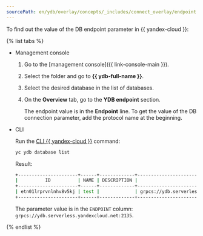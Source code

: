 ```yaml
---
sourcePath: en/ydb/overlay/concepts/_includes/connect_overlay/endpoint.md
---
```

To find out the value of the DB endpoint parameter in {{ yandex-cloud }}:

{% list tabs %}

- Management console

  1. Go to the [management console]({{ link-console-main }}).
  1. Select the folder and go to **{{ ydb-full-name }}**.
  1. Select the desired database in the list of databases.
  1. On the **Overview** tab, go to the **YDB endpoint** section.

      The endpoint value is in the **Endpoint** line. To get the value of the DB connection parameter, add the protocol name at the beginning.

- CLI

  Run the [CLI {{ yandex-cloud }}](../../../../cli/index.yaml) command:

  ```bash
  yc ydb database list
  ```

  Result:

  ```bash
  +----------------------+------+-------------+--------------------------------------------------------------------------------------------------------------+---------------------+---------+
  |          ID          | NAME | DESCRIPTION |                                                   ENDPOINT                                                   |     CREATED AT      | STATUS  |
  +----------------------+------+-------------+--------------------------------------------------------------------------------------------------------------+---------------------+---------+
  | etn01lrprvnlnhv8v5kj | test |             | grpcs://ydb.serverless.yandexcloud.net:2135/?database=/ru-central1/b1g4ej5ju4rf5kelpk4b/etn01lrprvnlnhv8v5kj | 2021-11-26 12:06:55 | RUNNING |
  +----------------------+------+-------------+--------------------------------------------------------------------------------------------------------------+---------------------+---------+
  ```

  The parameter value is in the `ENDPOINT` column: `grpcs://ydb.serverless.yandexcloud.net:2135`.

{% endlist %}
